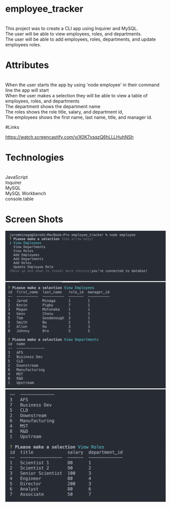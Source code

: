 # employee_tracker

<br> This project was to create a CLI app using Inquirer and MySQL.
<br> The user will be able to view employees, roles, and departments.
<br> The user will be able to add employees, roles, departments, and update employees roles.

# Attributes

<br> When the user starts the app by using 'node employee' in their command line the app will start
<br> When the user makes a selection they will be able to view a table of employees, roles, and departments
<br> The department shows the department name
<br> The roles shows the role title, salary, and department id,
<br> The employees shows the first name, last name, title, and manager id.

#Links

https://watch.screencastify.com/v/X0K7xsqzQ6hLLLHuhNSh

# Technologies

<br> JavaScript
<br> Inquirer
<br> MySQL
<br> MySQL Workbench
<br> console.table


# Screen Shots
![](img/1.png)
![](img/2.png)
![](img/3.png)
